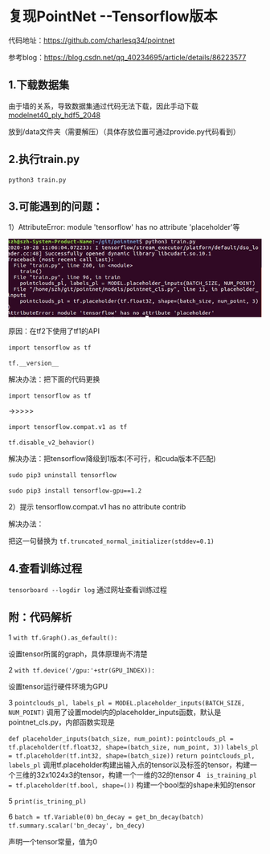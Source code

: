 # 复现PointNet --Tensorflow版本

代码地址：https://github.com/charlesq34/pointnet

参考blog：https://blog.csdn.net/qq_40234695/article/details/86223577

## 1.下载数据集

由于墙的关系，导致数据集通过代码无法下载，因此手动下载[modelnet40_ply_hdf5_2048](https://shapenet.cs.stanford.edu/media/modelnet40_ply_hdf5_2048.zip)

放到/data文件夹（需要解压）（具体存放位置可通过provide.py代码看到）

## 2.执行train.py

`python3 train.py`

## 3.可能遇到的问题：

1）AttributeError: module 'tensorflow' has no attribute 'placeholder'等

![img](复现pointnet.assets\DC619636DE6F8FD5B83C36D6827939B8.jpg)

原因：在tf2下使用了tf1的API

`import tensorflow as tf`

`tf.__version__`

解决办法：把下面的代码更换

`import tensorflow as tf`  

->>>>>

`import tensorflow.compat.v1 as tf`

`tf.disable_v2_behavior()`

解决办法：把tensorflow降级到1版本(不可行，和cuda版本不匹配)

`sudo pip3 uninstall tensorflow`

`sudo pip3 install tensorflow-gpu==1.2`

2）提示 tensorflow.compat.v1 has no attribute contrib 

解决办法：

把这一句替换为 `tf.truncated_normal_initializer(stddev=0.1)`

## 4.查看训练过程

`tensorboard --logdir log` 通过网址查看训练过程

## 附：代码解析

1 `with tf.Graph().as_default():`

设置tensor所属的graph，具体原理尚不清楚

2 `with tf.device('/gpu:'+str(GPU_INDEX)):`

设置tensor运行硬件环境为GPU

3 `pointclouds_pl, labels_pl = MODEL.placeholder_inputs(BATCH_SIZE, NUM_POINT)`
调用了设置model内的placeholder_inputs函数，默认是pointnet_cls.py，内部函数实现是

`def placeholder_inputs(batch_size, num_point):`
    `pointclouds_pl = tf.placeholder(tf.float32, shape=(batch_size, num_point, 3))`
    `labels_pl = tf.placeholder(tf.int32, shape=(batch_size))`
    `return pointclouds_pl, labels_pl`
调用tf.placeholder构建出输入点的tensor以及标签的tensor，构建一个三维的32x1024x3的tensor，构建一个一维的32的tensor
4 ` is_training_pl = tf.placeholder(tf.bool, shape=())`
构建一个bool型的shape未知的tensor

5 `print(is_trining_pl)`

6 
`batch = tf.Variable(0)`
`bn_decay = get_bn_decay(batch)`
`tf.summary.scalar('bn_decay', bn_decy)`

声明一个tensor常量，值为0
